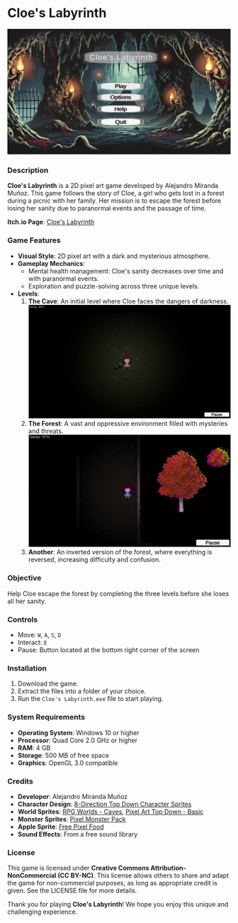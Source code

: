 # Cloe's Labyrinth
![Game Menu](/Assets/Screenshots/menu.png?raw=true "Game Menu")
### Description
**Cloe's Labyrinth** is a 2D pixel art game developed by Alejandro Miranda Muñoz. This game follows the story of Cloe, a girl who gets lost in a forest during a picnic with her family. Her mission is to escape the forest before losing her sanity due to paranormal events and the passage of time.

**Itch.io Page**: [Cloe's Labyrinth](https://arekk.itch.io/cloes-labyrinth)

### Game Features
- **Visual Style**: 2D pixel art with a dark and mysterious atmosphere.
- **Gameplay Mechanics**:
  - Mental health management: Cloe's sanity decreases over time and with paranormal events.
  - Exploration and puzzle-solving across three unique levels.
- **Levels**:
  1. **The Cave**: An initial level where Cloe faces the dangers of darkness.
     ![Level 1 Picture](/Assets/Screenshots/level1.png?raw=true "Level 1")
  2. **The Forest**: A vast and oppressive environment filled with mysteries and threats.
     ![Level 2 Picture](/Assets/Screenshots/level2.png?raw=true "Level 2")
  3. **Another**: An inverted version of the forest, where everything is reversed, increasing difficulty and confusion.

### Objective
Help Cloe escape the forest by completing the three levels before she loses all her sanity.

### Controls
- Move: `W`, `A`, `S`, `D`
- Interact: `E`
- Pause: Button located at the bottom right corner of the screen

### Installation
1. Download the game.
2. Extract the files into a folder of your choice.
3. Run the `Cloe's Labyrinth.exe` file to start playing.

### System Requirements
- **Operating System**: Windows 10 or higher
- **Processor**: Quad Core 2.0 GHz or higher
- **RAM**: 4 GB
- **Storage**: 500 MB of free space
- **Graphics**: OpenGL 3.0 compatible

### Credits
- **Developer**: Alejandro Miranda Muñoz
- **Character Design**: [8-Direction Top Down Character Sprites](https://bossnelnel.itch.io/8-direction-top-down-character-sprites)
- **World Sprites**: [RPG Worlds - Caves](https://assetstore.unity.com/packages/2d/environments/rpg-worlds-caves-167274), [Pixel Art Top Down - Basic](https://assetstore.unity.com/packages/2d/environments/pixel-art-top-down-basic-187605)
- **Monster Sprites**: [Pixel Monster Pack](https://assetstore.unity.com/packages/2d/characters/pixel-monster-pack-75508)
- **Apple Sprite**: [Free Pixel Food](https://assetstore.unity.com/packages/2d/environments/free-pixel-food-113523)
- **Sound Effects**: From a free sound library

### License
This game is licensed under **Creative Commons Attribution-NonCommercial (CC BY-NC)**. This license allows others to share and adapt the game for non-commercial purposes, as long as appropriate credit is given. See the LICENSE file for more details.

Thank you for playing **Cloe's Labyrinth**! We hope you enjoy this unique and challenging experience.

